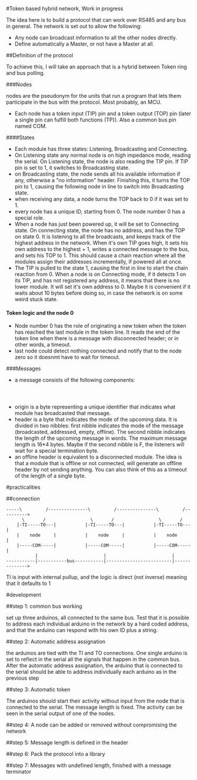 #Token based hybrid network, Work in progress

The idea here is to build a protocol that can work over RS485 and any bus in general.
The network is set out to allow the following:
* Any node can broadcast information to all the other nodes directly.
* Define automatically a Master, or not have a Master at all.

##Definition of the protocol

To achieve this, I will take an approach that is a hybrid between Token ring and bus polling.

###Nodes

nodes are the pseudonym for the units that run a program that lets them participate in the bus with the protocol. Most probably, an MCU.

* Each node has a token input (TIP) pin and a token output (TOP) pin (later a single pin can fulfill both functions (TP)). Also a common bus pin named COM.

####States

* Each module has three states: Listening, Broadcasting and Connecting.
* On Listening state any normal node is on high impedance mode, reading the serial. On Listening state, the node is also reading the TIP pin. If TIP pin is set to 1, it switches to Broadcasting state.
* on Broadcasting state, the node sends all his available information if any, otherwise a "no information" header. Finishing this, it turns the TOP pin to 1, causing the following node in line to switch into Broadcasting state.
* when receiving any data, a node turns the TOP back to 0 if it was set to 1.
* every node has a unique ID, starting from 0. The node number 0 has a special role.
* When a node has just been powered up, it will be set to Connecting state. On connecting state, the node has no address, and has the TOP on state 0. It is listening to all the broadcasts, and keeps track of the highest address in the network. When it's own TIP goes high, it sets his own address to the highest + 1, writes a connected message to the bus, and sets his TOP to 1. This should cause a chain reaction where all the modules assign their addresses incrementally, if powered all at once.
* The TIP is pulled to the state 1, causing the first in line to start the chain reaction from 0. When a node is on Connecting mode, if it detects 1 on its TIP, and has not registered any address, it means that there is no lower module. It will set it's own address to 0. Maybe it is convenient if it waits about 10 bytes before doing so, in case the network is on some weird stuck state.

#### Token logic and the node 0

* Node number 0 has the role of originating a new token when the token has reached the last module in the token line. It reads the end of the token line when there is a message with disconnected header; or in other words, a timeout.
* last node could detect nothing connected and notify that to the node zero so it doesnmt have to wait for timeout.

###Messages

* a message consists of the following components: <origin><header><payload>
* origin is a byte representing a unique identifier that indicates what module has broadcasted that message.
* header is a byte that indicates the mode of the upcoming data. It is divided in two nibbles: first nibble indicates the mode of the message (broadcasted, addressed, empty, offline). The second nibble indicates the length of the upcoming message in words. The maximum message length is 16*4 bytes. Maybe if the second nibble is F, the listeners will wait for a special termination byte.
* an offline header is equivalent to a disconnected module. The idea is that a module that is offline or not connected, will generate an offline header by not sending anything. You can also think of this as a timeout of the length of a single byte.

#practicalities

##connection


```
-----\         /---------------\         /---------------\         /---------->
      \       /                 \       /                 \       /           
    |-TI-----TO---|           |-TI-----TO---|           |-TI-----TO---|       
    |    node     |           |    node     |           |    node     |       
    |-----COM-----|           |-----COM-----|           |-----COM-----|       
           |                         |                         |              
-----------|-----------bus-----------|-------------------------|-------------->

```

TI is input with internal pullup, and the logic is direct (not inverse) meaning that it defaults to 1

#development

##step 1: common bus working

set up three arduinos, all connected to the same bus. Test that it is possible to address each individual arduino in the network by a hard coded address, and that the arduino can respond with his own ID plus a string.

##step 2: Automatic address assignation

the arduinos are tied with the TI and TO connections. One single arduino is set to reflect in the serial all the signals that happen in the common bus. After the automatic address assignation, the arduino that is connected to the serial should be able to address individually each arduino as in the previous step

##step 3: Automatic token

The arduinos should start their activity without input from the node that is connected to the serial. The message length is fixed. The activity can be seen in the serial output of one of the nodes.

##step 4: A node can be added or removed without compromising the network

##step 5: Message length is defined in the header

##step 6: Pack the protocol into a library

##step 7: Messages with undefined length, finished with a message terminator


